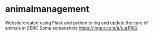 # animalmanagement
Website created using Flask and python to log and update the care of animals in SERC
Some screenshots https://imgur.com/a/uurPRlG
